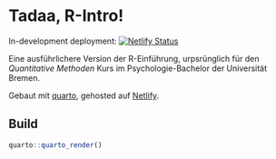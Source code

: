 # Tadaa, R-Intro!

 <!-- badges: start -->
In-development deployment: [![Netlify Status](https://api.netlify.com/api/v1/badges/cf2c51a1-de80-4125-8add-f47afd3161a8/deploy-status)](https://app.netlify.com/sites/tadaa-r-intro-dev/deploys)
<!-- badges: end -->

Eine ausführlichere Version der R-Einführung, urpsrünglich für den *Quantitative Methoden* Kurs im Psychologie-Bachelor der Universität Bremen.

Gebaut mit [quarto](https://quarto.org/docs/books/), gehosted auf [Netlify](https://www.netlify.com/).

## Build

```r
quarto::quarto_render()
```
